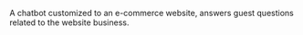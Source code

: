 A chatbot customized to an e-commerce website, answers guest questions related to the website business.    
